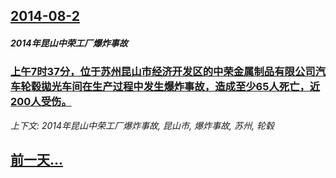 ## [2014-08-2](/news/2014/08/2/index.md)

##### 2014年昆山中荣工厂爆炸事故
### [上午7时37分，位于苏州昆山市经济开发区的中荣金属制品有限公司汽车轮毂拋光车间在生产过程中发生爆炸事故，造成至少65人死亡，近200人受伤。](/news/2014/08/2/上午7时37分-位于苏州昆山市经济开发区的中荣金属制品有限公司汽车轮毂拋光车间在生产过程中发生爆炸事故-造成至少65人死.md)
_上下文: 2014年昆山中荣工厂爆炸事故, 昆山市, 爆炸事故, 苏州, 轮毂_

## [前一天...](/news/2014/08/1/index.md)


